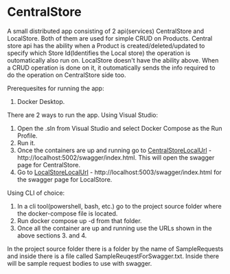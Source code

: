 # CentralStore

A small distributed app consisting of 2 api(services) CentralStore and LocalStore. Both of them are used for simple CRUD on Products.
Central store api has the ability when a Product is created/deleted/updated to specify which Store Id(Identifies the Local store) the operation is outomatically also run on.
LocalStore doesn't have the ability above. When a CRUD operation is done on it, it outomatically sends the info required to do the operation on CentralStore side too.

Prerequesites for running the app:
1. Docker Desktop.

There are 2 ways to run the app. Using Visual Studio:
1. Open the .sln from Visual Studio and select Docker Compose as the Run Profile.
2. Run it.
3. Once the containers are up and running go to [CentralStoreLocalUrl](http://localhost:5002/swagger) - http://localhost:5002/swagger/index.html. This will open the swagger page for CentralStore.
4. Go to [LocalStoreLocalUrl](http://localhost:5003/swagger) - http://localhost:5003/swagger/index.html for the swagger page for LocalStore.

Using CLI of choice:
1. In a cli tool(powershell, bash, etc.) go to the project source folder where the docker-compose file is located.
2. Run docker compose up -d from that folder.
3. Once all the container are up and running use the URLs shown in the above sections 3. and 4.

In the project source folder there is a folder by the name of SampleRequests and inside there is a file called SampleReuqestForSwagger.txt. Inside there will be sample request bodies to use with swagger.
